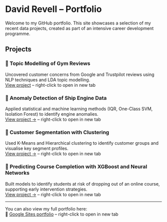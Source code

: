 # David Revell – Portfolio

Welcome to my GitHub portfolio. This site showcases a selection of my recent data projects, created as part of an intensive career development programme.

## Projects

### 📌 Topic Modelling of Gym Reviews
Uncovered customer concerns from Google and Trustpilot reviews using NLP techniques and LDA topic modelling.  
[View project](https://sites.google.com/view/david-revell-data/projects?authuser=0#h.fjv8k32vs4vm) – right-click to open in new tab

### 📌 Anomaly Detection of Ship Engine Data
Applied statistical and machine learning methods (IQR, One-Class SVM, Isolation Forest) to identify engine anomalies.  
[View project →](https://sites.google.com/view/david-revell-data/projects?authuser=0#h.efhopf12txlr) – right-click to open in new tab

### 📌 Customer Segmentation with Clustering
Used K-Means and Hierarchical clustering to identify customer groups and visualise key segment profiles.  
[View project →](https://sites.google.com/view/david-revell-data/projects?authuser=0#h.439uqbs7ufs) – right-click to open in new tab

### 📌 Predicting Course Completion with XGBoost and Neural Networks
Built models to identify students at risk of dropping out of an online course, supporting early intervention strategies.  
[View project →](https://sites.google.com/view/david-revell-data/projects?authuser=0#h.tz98wuek2d32) – right-click to open in new tab


---

You can also view my full portfolio here:  
🔗 [Google Sites portfolio](https://sites.google.com/view/david-revell-data) – right-click to open in new tab
